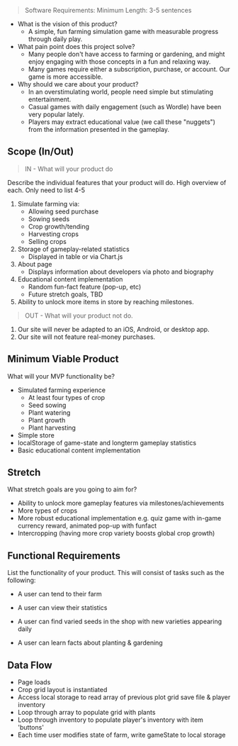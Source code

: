 > Software Requirements: Minimum Length: 3-5 sentences

- What is the vision of this product?
  - A simple, fun farming simulation game with measurable progress through daily play. 
- What pain point does this project solve?
  - Many people don't have access to farming or gardening, and might enjoy  engaging with those concepts in a fun and relaxing way.
  - Many games require either a subscription, purchase, or account.  Our game is more accessible. 
- Why should we care about your product?
  - In an overstimulating world, people need simple but stimulating entertainment. 
  - Casual games with daily engagement (such as Wordle) have been very popular lately. 
  - Players may extract educational value (we call these "nuggets") from the information presented in the gameplay. 

## Scope (In/Out)
>IN - What will your product do

Describe the individual features that your product will do. High overview of each. Only need to list 4-5

1. Simulate farming via:
    - Allowing seed purchase
    - Sowing seeds
    - Crop growth/tending
    - Harvesting crops
    - Selling crops 
2. Storage of gameplay-related statistics
   - Displayed in table or via Chart.js
3. About page
    - Displays information about developers via photo and biography
4. Educational content implementation
    - Random fun-fact feature (pop-up, etc)
    - Future stretch goals, TBD
5. Ability to unlock more items in store by reaching milestones. 

>OUT - What will your product not do.

1. Our site will never be adapted to an iOS, Android, or desktop app.
2. Our site will not feature real-money purchases. 

## Minimum Viable Product 
What will your MVP functionality be?

- Simulated farming experience
  - At least four types of crop
  - Seed sowing
  - Plant watering
  - Plant growth
  - Plant harvesting
- Simple store
- localStorage of game-state and longterm gameplay statistics
- Basic educational content implementation

## Stretch

What stretch goals are you going to aim for?

- Ability to unlock more gameplay features via milestones/achievements
- More types of crops
- More robust educational implementation e.g. quiz game with in-game currency reward, animated pop-up with funfact
- Intercropping (having more crop variety boosts global crop growth)

## Functional Requirements

List the functionality of your product. This will consist of tasks such as the following:

- A user can tend to their farm

- A user can view their statistics

- A user can find varied seeds in the shop with new varieties appearing daily

- A user can learn facts about planting & gardening

## Data Flow

- Page loads
- Crop grid layout is instantiated
- Access local storage to read array of previous plot grid save file & player inventory
- Loop through array to populate grid with plants
- Loop through inventory to populate player's inventory with item 'buttons'
- Each time user modifies state of farm, write gameState to local storage
